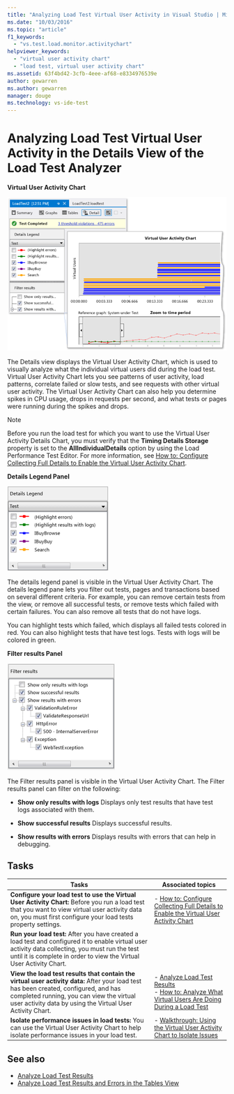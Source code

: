 ```yaml
---
title: "Analyzing Load Test Virtual User Activity in Visual Studio | Microsoft Docs"
ms.date: "10/03/2016"
ms.topic: "article"
f1_keywords:
  - "vs.test.load.monitor.activitychart"
helpviewer_keywords:
  - "virtual user activity chart"
  - "load test, virtual user activity chart"
ms.assetid: 63f4bd42-3cfb-4eee-af68-e8334976539e
author: gewarren
ms.author: gewarren
manager: douge
ms.technology: vs-ide-test
---
```

# Analyzing Load Test Virtual User Activity in the Details View of the Load Test Analyzer

**Virtual User Activity Chart**

 ![Virtual User Activity Chart](../test/media/virtual_actchart.png "Virtual_ActChart")

 The Details view displays the Virtual User Activity Chart, which is used to visually analyze what the individual virtual users did during the load test. Virtual User Activity Chart lets you see patterns of user activity, load patterns, correlate failed or slow tests, and see requests with other virtual user activity. The Virtual User Activity Chart can also help you determine spikes in CPU usage, drops in requests per second, and what tests or pages were running during the spikes and drops.

> [!NOTE]
> Before you run the load test for which you want to use the Virtual User Activity Details Chart, you must verify that the **Timing Details Storage** property is set to the **AllIndividualDetails** option by using the Load Performance Test Editor. For more information, see [How to: Configure Collecting Full Details to Enable the Virtual User Activity Chart](../test/how-to-configure-load-tests-to-collect-full-details.md).

 **Details Legend Panel**

 ![Details legend panel](../test/media/ltest_detailslegend.png "LTest_DetailsLegend")

 The details legend panel is visible in the Virtual User Activity Chart. The details legend pane lets you filter out tests, pages and transactions based on several different criteria. For example, you can remove certain tests from the view, or remove all successful tests, or remove tests which failed with certain failures. You can also remove all tests that do not have logs.

 You can highlight tests which failed, which displays all failed tests colored in red. You can also highlight tests that have test logs. Tests with logs will be colored in green.

 **Filter results Panel**

 ![Filter results panel](../test/media/ltest_filterresults.png "LTest_FilterResults")

 The Filter results panel is visible in the Virtual User Activity Chart. The Filter results panel can filter on the following:

-   **Show only results with logs** Displays only test results that have test logs associated with them.

-   **Show successful results** Displays successful results.

-   **Show results with errors** Displays results with errors that can help in debugging.

## Tasks

|Tasks|Associated topics|
|-----------|-----------------------|
|**Configure your load test to use the Virtual User Activity Chart:** Before you run a load test that you want to view virtual user activity data on, you must first configure your load tests property settings.|-   [How to: Configure Collecting Full Details to Enable the Virtual User Activity Chart](../test/how-to-configure-load-tests-to-collect-full-details.md)|
|**Run your load test:** After you have created a load test and configured it to enable virtual user activity data collecting, you must run the test until it is complete in order to view the Virtual User Activity Chart.||
|**View the load test results that contain the virtual user activity data:** After your load test has been created, configured, and has completed running, you can view the virtual user activity data by using the Virtual User Activity Chart.|-   [Analyze Load Test Results](../test/analyze-load-test-results-using-the-load-test-analyzer.md)<br />-   [How to: Analyze What Virtual Users Are Doing During a Load Test](../test/how-to-analyze-virtual-user-activity-during-a-load-test.md)|
|**Isolate performance issues in load tests:** You can use the Virtual User Activity Chart to help isolate performance issues in your load test.|-   [Walkthrough: Using the Virtual User Activity Chart to Isolate Issues](../test/walkthrough-use-the-virtual-user-activity-chart-to-isolate-issues.md)|

## See also

- [Analyze Load Test Results](../test/analyze-load-test-results-using-the-load-test-analyzer.md)
- [Analyze Load Test Results and Errors in the Tables View](../test/analyze-load-test-results-and-errors-in-the-tables-view.md)